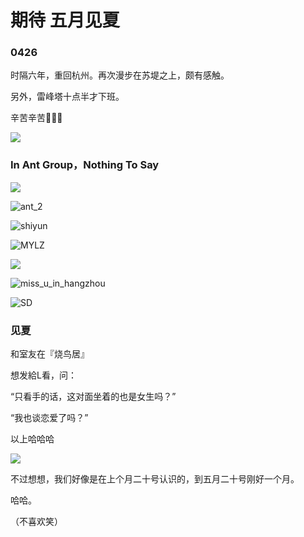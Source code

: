 # 期待 五月见夏

### 0426

时隔六年，重回杭州。再次漫步在苏堤之上，颇有感触。

另外，雷峰塔十点半才下班。

辛苦辛苦🙏🙏🙏

![](src/Ta.jpg)

### In Ant Group，Nothing To Say

![](src/ant_1.jpg)

![ant_2](src/ant_2.jpg)

![shiyun](src/shiyun.jpg)

![MYLZ](src/MYLZ.jpg)

![](src/death.jpg)

![miss_u_in_hangzhou](src/miss_u_in_hangzhou.jpg)

![SD](src/SD.jpg)

### 见夏

和室友在『烧鸟居』

想发給L看，问：

“只看手的话，这对面坐着的也是女生吗？”

“我也谈恋爱了吗？”



以上哈哈哈

![](src/hands.jpg)

不过想想，我们好像是在上个月二十号认识的，到五月二十号刚好一个月。

哈哈。

（不喜欢笑）
